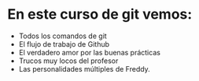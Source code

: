 # En este curso de git vemos:
- Todos los comandos de git
- El flujo de trabajo de Github
- El verdadero amor por las buenas prácticas
- Trucos muy locos del profesor
- Las personalidades múltiples de Freddy.

